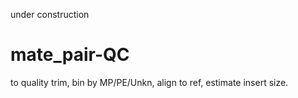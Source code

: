 under construction
# mate_pair-QC
to quality trim, bin by MP/PE/Unkn, align to ref, estimate insert size.
